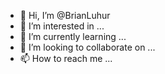 - 👋 Hi, I’m @BrianLuhur
- 👀 I’m interested in ...
- 🌱 I’m currently learning ...
- 💞️ I’m looking to collaborate on ...
- 📫 How to reach me ...

<!---
BrianLuhur/BrianLuhur is a ✨ special ✨ repository because its `README.md` (this file) appears on your GitHub profile.
You can click the Preview link to take a look at your changes.
--->

